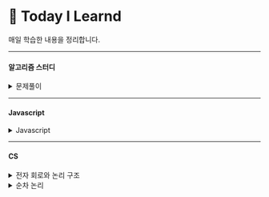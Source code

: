 # 📕 Today I Learnd

매일 학습한 내용을 정리합니다.

---

#### **알고리즘 스터디**

<details>
<summary>문제풀이</summary>
<div markdown="1">

- [programmers 문제](algorithm/programmers)
- [baekjoon 문제](algorithm/baekjoon)

</div>
</details>

---

#### **Javascript**

<details>
<summary>Javascript</summary>
<div markdown="1">

- [Javascript](javastript)
</div>
</details>

---

#### **CS**

<details>
<summary>전자 회로와 논리 구조</summary>
<div markdown="1">

- [논리 게이트](CS/전자회로와%20논리구조/논리%20게이트.md)

</div>
</details>

<details>
<summary>순차 논리</summary>
<div markdown="1">

- [논리 게이트](CS/전자회로와%20논리구조/논리%20게이트.md)

</div>
</details>
